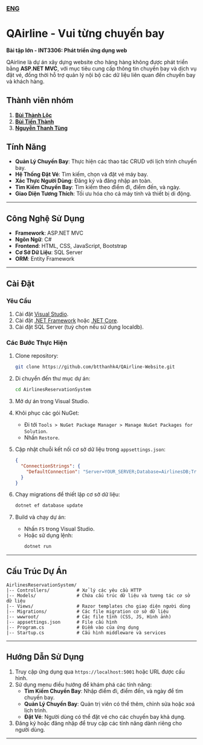 ### [ENG](https://github.com/btthanhk4/QAirline-Website/blob/main/README-en.md)
# QAirline - Vui từng chuyến bay

**Bài tập lớn - INT3306: Phát triển ứng dụng web**

QAirline là dự án xây dựng website cho hãng hàng không được phát triển bằng **ASP.NET MVC**, với mục tiêu cung cấp thông tin chuyến bay và dịch vụ đặt vé, đồng thời hỗ trợ quản lý nội bộ các dữ liệu liên quan đến chuyến bay và khách hàng.

## Thành viên nhóm
1. **[Bùi Thành Lộc](https://github.com/locbbb48)**
2. **[Bùi Tiến Thành](https://github.com/btthanhk4)**
3. **[Nguyễn Thanh Tùng](https://github.com/tungthanh11)**

## Tính Năng

- **Quản Lý Chuyến Bay**: Thực hiện các thao tác CRUD với lịch trình chuyến bay.
- **Hệ Thống Đặt Vé**: Tìm kiếm, chọn và đặt vé máy bay.
- **Xác Thực Người Dùng**: Đăng ký và đăng nhập an toàn.
- **Tìm Kiếm Chuyến Bay**: Tìm kiếm theo điểm đi, điểm đến, và ngày.
- **Giao Diện Tương Thích**: Tối ưu hóa cho cả máy tính và thiết bị di động.

---

## Công Nghệ Sử Dụng

- **Framework**: ASP.NET MVC
- **Ngôn Ngữ**: C#
- **Frontend**: HTML, CSS, JavaScript, Bootstrap
- **Cơ Sở Dữ Liệu**: SQL Server
- **ORM**: Entity Framework

---

## Cài Đặt

### Yêu Cầu

1. Cài đặt [Visual Studio](https://visualstudio.microsoft.com/).
2. Cài đặt [.NET Framework](https://dotnet.microsoft.com/) hoặc [.NET Core](https://dotnet.microsoft.com/download/dotnet-core).
3. Cài đặt SQL Server (tuỳ chọn nếu sử dụng localdb).

### Các Bước Thực Hiện

1. Clone repository:
   ```bash
   git clone https://github.com/btthanhk4/QAirline-Website.git
   ```

2. Di chuyển đến thư mục dự án:
   ```bash
   cd AirlinesReservationSystem
   ```

3. Mở dự án trong Visual Studio.

4. Khôi phục các gói NuGet:
   - Đi tới `Tools > NuGet Package Manager > Manage NuGet Packages for Solution`.
   - Nhấn `Restore`.

5. Cập nhật chuỗi kết nối cơ sở dữ liệu trong `appsettings.json`:
   ```json
   {
     "ConnectionStrings": {
       "DefaultConnection": "Server=YOUR_SERVER;Database=AirlinesDB;Trusted_Connection=True;"
     }
   }
   ```

6. Chạy migrations để thiết lập cơ sở dữ liệu:
   ```bash
   dotnet ef database update
   ```

7. Build và chạy dự án:
   - Nhấn `F5` trong Visual Studio.
   - Hoặc sử dụng lệnh:
     ```bash
     dotnet run
     ```

---

## Cấu Trúc Dự Án

```plaintext
AirlinesReservationSystem/
|-- Controllers/          # Xử lý các yêu cầu HTTP
|-- Models/               # Chứa cấu trúc dữ liệu và tương tác cơ sở dữ liệu
|-- Views/                # Razor templates cho giao diện người dùng
|-- Migrations/           # Các file migration cơ sở dữ liệu
|-- wwwroot/              # Các file tĩnh (CSS, JS, Hình ảnh)
|-- appsettings.json      # File cấu hình
|-- Program.cs            # Điểm vào của ứng dụng
|-- Startup.cs            # Cấu hình middleware và services
```

---

## Hướng Dẫn Sử Dụng

1. Truy cập ứng dụng qua `https://localhost:5001` hoặc URL được cấu hình.
2. Sử dụng menu điều hướng để khám phá các tính năng:
   - **Tìm Kiếm Chuyến Bay**: Nhập điểm đi, điểm đến, và ngày để tìm chuyến bay.
   - **Quản Lý Chuyến Bay**: Quản trị viên có thể thêm, chỉnh sửa hoặc xoá lịch trình.
   - **Đặt Vé**: Người dùng có thể đặt vé cho các chuyến bay khả dụng.
3. Đăng ký hoặc đăng nhập để truy cập các tính năng dành riêng cho người dùng.

---
